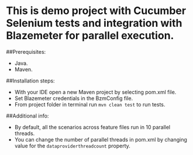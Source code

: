 # This is demo project with Cucumber Selenium tests and integration with Blazemeter for parallel execution.

##Prerequisites:
- Java.
- Maven.

##Installation steps:
- With your IDE open a new Maven project by selecting pom.xml file.
- Set Blazemeter credentials in the BzmConfig file.
- From project folder in terminal run `mvn clean test` to run tests.

##Additional info:
- By default, all the scenarios across feature files run in 10 parallel threads.
- You can change the number of parallel threads in pom.xml by changing value for the `dataproviderthreadcount` property.

